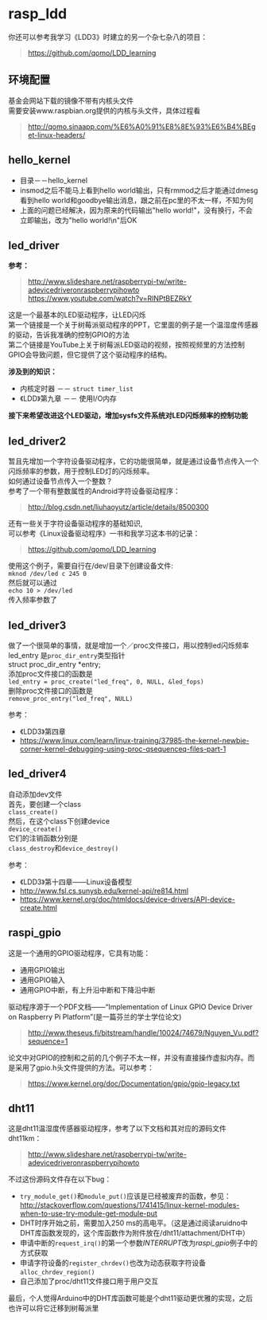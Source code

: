 # rasp_ldd

你还可以参考我学习《LDD3》时建立的另一个杂七杂八的项目：
> https://github.com/qomo/LDD_learning

## 环境配置
基金会网站下载的镜像不带有内核头文件  
需要安装www.raspbian.org提供的内核与头文件，具体过程看  
> http://qomo.sinaapp.com/%E6%A0%91%E8%8E%93%E6%B4%BEget-linux-headers/

## hello_kernel
- 目录－－hello_kernel
- insmod之后不能马上看到hello world输出，只有rmmod之后才能通过dmesg看到hello world和goodbye输出消息，跟之前在pc里的不太一样，不知为何
- 上面的问题已经解决，因为原来的代码输出"hello world!"，没有换行，不会立即输出，改为"hello world!\n"后OK

## led_driver
**参考：**  
> http://www.slideshare.net/raspberrypi-tw/write-adevicedriveronraspberrypihowto  
> https://www.youtube.com/watch?v=RlNPtBEZRkY

这是一个最基本的LED驱动程序，让LED闪烁  
第一个链接是一个关于树莓派驱动程序的PPT，它里面的例子是一个温湿度传感器的驱动，告诉我准确的控制GPIO的方法  
第二个链接是YouTube上关于树莓派LED驱动的视频，按照视频里的方法控制GPIO会导致问题，但它提供了这个驱动程序的结构。

**涉及到的知识：**
- 内核定时器 －－ `struct timer_list`
- 《LDD》第九章 －－ 使用I/O内存

**接下来希望改进这个LED驱动，增加sysfs文件系统对LED闪烁频率的控制功能**

## led_driver2
暂且先增加一个字符设备驱动程序，它的功能很简单，就是通过设备节点传入一个闪烁频率的参数，用于控制LED灯的闪烁频率。  
如何通过设备节点传入一个整数？  
参考了一个带有整数属性的Android字符设备驱动程序：  
> http://blog.csdn.net/liuhaoyutz/article/details/8500300

还有一些关于字符设备驱动程序的基础知识,  
可以参考《Linux设备驱动程序》一书和我学习这本书的记录：  

> https://github.com/qomo/LDD_learning  

使用这个例子，需要自行在/dev/目录下创建设备文件:  
`mknod /dev/led c 245 0`  
然后就可以通过  
`echo 10 > /dev/led`  
传入频率参数了  

## led_driver3
做了一个很简单的事情，就是增加一个／proc文件接口，用以控制led闪烁频率  
led_entry 是`proc_dir_entry`类型指针  
struct proc_dir_entry *entry;  
添加proc文件接口的函数是  
`led_entry = proc_create("led_freq", 0, NULL, &led_fops)`  
删除proc文件接口的函数是  
`remove_proc_entry("led_freq", NULL)`  

参考：  
- 《LDD3》第四章 
- https://www.linux.com/learn/linux-training/37985-the-kernel-newbie-corner-kernel-debugging-using-proc-qsequenceq-files-part-1

## led_driver4
自动添加dev文件  
首先，要创建一个class   
`class_create()`  
然后，在这个class下创建device  
`device_create()`  
它们的注销函数分别是  
`class_destroy`和`device_destroy()`  

参考：
- 《LDD3》第十四章——Linux设备模型
- http://www.fsl.cs.sunysb.edu/kernel-api/re814.html
- https://www.kernel.org/doc/htmldocs/device-drivers/API-device-create.html

## raspi_gpio
这是一个通用的GPIO驱动程序，它具有功能：
- 通用GPIO输出
- 通用GPIO输入
- 通用GPIO中断，有上升沿中断和下降沿中断

驱动程序源于一个PDF文档——“Implementation of Linux GPIO Device Driver on Raspberry Pi Platform”(是一篇芬兰的学士学位论文)  
> http://www.theseus.fi/bitstream/handle/10024/74679/Nguyen_Vu.pdf?sequence=1

论文中对GPIO的控制和之前的几个例子不太一样，并没有直接操作虚拟内存。而是采用了gpio.h头文件提供的方法。可以参考：  
> https://www.kernel.org/doc/Documentation/gpio/gpio-legacy.txt

## dht11
这是dht11温湿度传感器驱动程序，参考了以下文档和其对应的源码文件dht11km：
> http://www.slideshare.net/raspberrypi-tw/write-adevicedriveronraspberrypihowto  

不过这份源码文件存在以下bug：
- `try_module_get()`和`module_put()`应该是已经被废弃的函数，参见：http://stackoverflow.com/questions/1741415/linux-kernel-modules-when-to-use-try-module-get-module-put
- DHT时序开始之前，需要加入250 ms的高电平。（这是通过阅读aruidno中DHT库函数发现的，这个库函数作为附件放在/dht11/attachment/DHT中）
- 申请中断的`request_irq()`的第一个参数*INTERRUPT*改为*raspi_gpio*例子中的方式获取
- 申请字符设备的`register_chrdev()`也改为动态获取字符设备`alloc_chrdev_region()`
- 自己添加了proc/dht11文件接口用于用户交互

最后，个人觉得Arduino中的DHT库函数可能是个dht11驱动更优雅的实现，之后也许可以将它迁移到树莓派里

